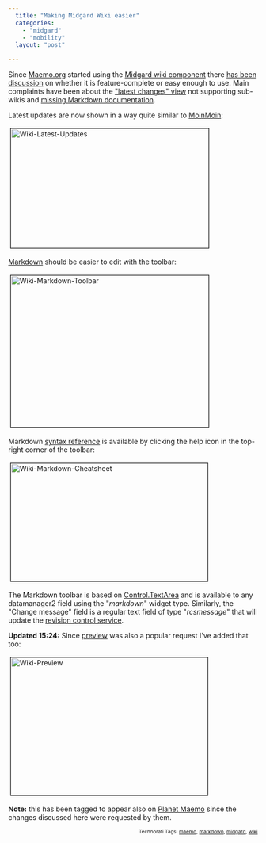 ```yaml
---
  title: "Making Midgard Wiki easier"
  categories: 
    - "midgard"
    - "mobility"
  layout: "post"

---
```

Since <a href="http://maemo.org/">Maemo.org</a> started using the <a href="http://www.midgard-project.org/documentation/net-nemein-wiki/">Midgard wiki component</a> there <a href="http://lists.maemo.org/pipermail/maemo-developers/2007-July/thread.html#10760">has been discussion</a> on whether it is feature-complete or easy enough to use. Main complaints have been about the <a href="https://bugs.maemo.org/show_bug.cgi?id=1539">"latest changes" view</a> not supporting sub-wikis and <a href="https://bugs.maemo.org/show_bug.cgi?id=1590">missing Markdown documentation</a>.

Latest updates are now shown in a way quite similar to <a href="http://live.gnome.org/RecentChanges">MoinMoin</a>:

<img src="https://d2vqpl3tx84ay5.cloudfront.net/wiki-latest-updates.jpg" height="241" width="400" border="1" hspace="4" vspace="4" alt="Wiki-Latest-Updates" />

<a href="http://daringfireball.net/projects/markdown/syntax">Markdown</a> should be easier to edit with the toolbar:

<img src="https://d2vqpl3tx84ay5.cloudfront.net/wiki-markdown-toolbar.jpg" height="307" width="400" border="1" hspace="4" vspace="4" alt="Wiki-Markdown-Toolbar" />

Markdown <a href="http://www.quirm.net/markdown/">syntax reference</a> is available by clicking the help icon in the top-right corner of the toolbar:

<img src="https://d2vqpl3tx84ay5.cloudfront.net/wiki-markdown-cheatsheet.jpg" height="238" width="398" border="1" hspace="4" vspace="4" alt="Wiki-Markdown-Cheatsheet" />

The Markdown toolbar is based on <a href="http://livepipe.net/projects/control_textarea/">Control.TextArea</a> and is available to any datamanager2 field using the "<em>markdown</em>" widget type. Similarly, the "Change message" field is a regular text field of type "<em>rcsmessage</em>" that will update the <a href="http://www.midgard-project.org/documentation/midcom-services-rcs/">revision control service</a>.

<strong>Updated 15:24:</strong> Since <a href="https://bugs.maemo.org/show_bug.cgi?id=1408">preview</a> was also a popular request I've added that too:


<img src="https://d2vqpl3tx84ay5.cloudfront.net/wiki-preview.jpg" height="278" width="398" border="1" hspace="4" vspace="4" alt="Wiki-Preview" /><span style="font-size:0pt;">
</span>

<strong>Note:</strong> this has been tagged to appear also on <a href="http://planet.maemo.org/">Planet Maemo</a> since the changes discussed here were requested by them.

<p style="text-align:right;font-size:10px;">Technorati Tags: <a href="http://www.technorati.com/tag/maemo" rel="tag">maemo</a>, <a href="http://www.technorati.com/tag/markdown" rel="tag">markdown</a>, <a href="http://www.technorati.com/tag/midgard" rel="tag">midgard</a>, <a href="http://www.technorati.com/tag/wiki" rel="tag">wiki</a></p>
